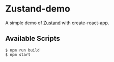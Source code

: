 # Zustand-demo
A simple demo of [Zustand](https://github.com/pmndrs/zustand) with create-react-app.
## Available Scripts
```
$ npm run build
$ npm start
```


